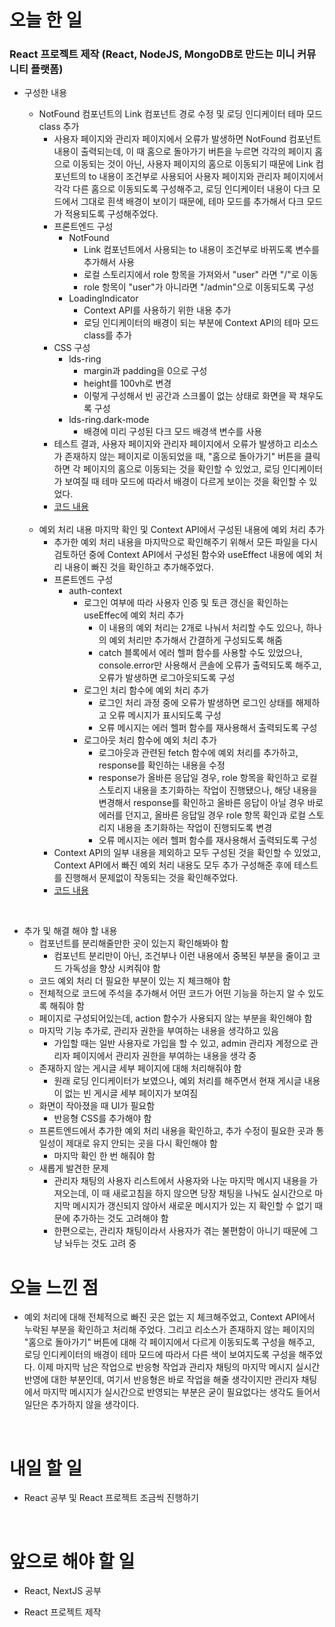 # 오늘 한 일

### React 프로젝트 제작 (React, NodeJS, MongoDB로 만드는 미니 커뮤니티 플랫폼)

- 구성한 내용

  - NotFound 컴포넌트의 Link 컴포넌트 경로 수정 및 로딩 인디케이터 테마 모드 class 추가
    - 사용자 페이지와 관리자 페이지에서 오류가 발생하면 NotFound 컴포넌트 내용이 출력되는데, 이 때 홈으로 돌아가기 버튼을 누르면 각각의 페이지 홈으로 이동되는 것이 아닌, 사용자 페이지의 홈으로 이동되기 때문에 Link 컴포넌트의 to 내용이 조건부로 사용되어 사용자 페이지와 관리자 페이지에서 각각 다른 홈으로 이동되도록 구성해주고, 로딩 인디케이터 내용이 다크 모드에서 그대로 흰색 배경이 보이기 때문에, 테마 모드를 추가해서 다크 모드가 적용되도록 구성해주었다.
    - 프론트엔드 구성
      - NotFound
        - Link 컴포넌트에서 사용되는 to 내용이 조건부로 바뀌도록 변수를 추가해서 사용
        - 로컬 스토리지에서 role 항목을 가져와서 "user" 라면 "/"로 이동
        - role 항목이 "user"가 아니라면 "/admin"으로 이동되도록 구성
      - LoadingIndicator
        - Context API를 사용하기 위한 내용 추가
        - 로딩 인디케이터의 배경이 되는 부분에 Context API의 테마 모드 class를 추가
    - CSS 구성
      - lds-ring
        - margin과 padding을 0으로 구성
        - height를 100vh로 변경
        - 이렇게 구성해서 빈 공간과 스크롤이 없는 상태로 화면을 꽉 채우도록 구성
      - lds-ring.dark-mode
        - 배경에 미리 구성된 다크 모드 배경색 변수를 사용
    - 테스트 결과, 사용자 페이지와 관리자 페이지에서 오류가 발생하고 리소스가 존재하지 않는 페이지로 이동되었을 때, "홈으로 돌아가기" 버튼을 클릭하면 각 페이지의 홈으로 이동되는 것을 확인할 수 있었고, 로딩 인디케이터가 보여질 때 테마 모드에 따라서 배경이 다르게 보이는 것을 확인할 수 있었다.
    - [코드 내용](https://github.com/jeongsangtae/mini-community-platform/commit/93869d25d63a8f2f08710e7fae513edfda801a0f)

  <br />

  - 예외 처리 내용 마지막 확인 및 Context API에서 구성된 내용에 예외 처리 추가
    - 추가한 예외 처리 내용을 마지막으로 확인해주기 위해서 모든 파일을 다시 검토하던 중에 Context API에서 구성된 함수와 useEffect 내용에 예외 처리 내용이 빠진 것을 확인하고 추가해주었다.
    - 프론트엔드 구성
      - auth-context
        - 로그인 여부에 따라 사용자 인증 및 토큰 갱신을 확인하는 useEffec에 예외 처리 추가
          - 이 내용의 예외 처리는 2개로 나눠서 처리할 수도 있으나, 하나의 예외 처리만 추가해서 간결하게 구성되도록 해줌
          - catch 블록에서 에러 헬퍼 함수를 사용할 수도 있었으나, console.error만 사용해서 콘솔에 오류가 출력되도록 해주고, 오류가 발생하면 로그아웃되도록 구성
        - 로그인 처리 함수에 예외 처리 추가
          - 로그인 처리 과정 중에 오류가 발생하면 로그인 상태를 해제하고 오류 메시지가 표시되도록 구성
          - 오류 메시지는 에러 헬퍼 함수를 재사용해서 출력되도록 구성
        - 로그아웃 처리 함수에 예외 처리 추가
          - 로그아웃과 관련된 fetch 함수에 예외 처리를 추가하고, response를 확인하는 내용을 수정
          - response가 올바른 응답일 경우, role 항목을 확인하고 로컬 스토리지 내용을 초기화하는 작업이 진행됐으나, 해당 내용을 변경해서 response를 확인하고 올바른 응답이 아닐 경우 바로 에러를 던지고, 올바른 응답일 경우 role 항목 확인과 로컬 스토리지 내용을 초기화하는 작업이 진행되도록 변경
          - 오류 메시지는 에러 헬퍼 함수를 재사용해서 출력되도록 구성
    - Context API의 일부 내용을 제외하고 모두 구성된 것을 확인할 수 있었고, Context API에서 빠진 예외 처리 내용도 모두 추가 구성해준 후에 테스트를 진행해서 문제없이 작동되는 것을 확인해주었다.
    - [코드 내용](https://github.com/jeongsangtae/mini-community-platform/commit/1180070d2280ac0a4bb57fb0d3c2d139e5904752)

<br />

- 추가 및 해결 해야 할 내용
  - 컴포넌트를 분리해줄만한 곳이 있는지 확인해봐야 함
    - 컴포넌트 분리만이 아닌, 조건부나 이런 내용에서 중복된 부분을 줄이고 코드 가독성을 향상 시켜줘야 함
  - 코드 예외 처리 더 필요한 부분이 있는 지 체크해야 함
  - 전체적으로 코드에 주석을 추가해서 어떤 코드가 어떤 기능을 하는지 알 수 있도록 해줘야 함
  - 페이지로 구성되어있는데, action 함수가 사용되지 않는 부분을 확인해야 함
  - 마지막 기능 추가로, 관리자 권한을 부여하는 내용을 생각하고 있음
    - 가입할 때는 일반 사용자로 가입을 할 수 있고, admin 관리자 계정으로 관리자 페이지에서 관리자 권한을 부여하는 내용을 생각 중
  - 존재하지 않는 게시글 세부 페이지에 대해 처리해줘야 함
    - 원래 로딩 인디케이터가 보였으나, 예외 처리를 해주면서 현재 게시글 내용이 없는 빈 게시글 세부 페이지가 보여짐
  - 화면이 작아졌을 때 UI가 필요함
    - 반응형 CSS를 추가해야 함
  - 프론트엔드에서 추가한 예외 처리 내용을 확인하고, 추가 수정이 필요한 곳과 통일성이 제대로 유지 안되는 곳을 다시 확인해야 함
    - 마지막 확인 한 번 해줘야 함
  - 새롭게 발견한 문제
    - 관리자 채팅의 사용자 리스트에서 사용자와 나눈 마지막 메시지 내용을 가져오는데, 이 때 새로고침을 하지 않으면 당장 채팅을 나눠도 실시간으로 마지막 메시지가 갱신되지 않아서 새로운 메시지가 있는 지 확인할 수 없기 때문에 추가하는 것도 고려해야 함
    - 한편으로는, 관리자 채팅이라서 사용자가 겪는 불편함이 아니기 때문에 그냥 놔두는 것도 고려 중

# 오늘 느낀 점

- 예외 처리에 대해 전체적으로 빠진 곳은 없는 지 체크해주었고, Context API에서 누락된 부분을 확인하고 처리해 주었다. 그리고 리소스가 존재하지 않는 페이지의 "홈으로 돌아가기" 버튼에 대해 각 페이지에서 다르게 이동되도록 구성을 해주고, 로딩 인디케이터의 배경이 테마 모드에 따라서 다른 색이 보여지도록 구성을 해주었다. 이제 마지막 남은 작업으로 반응형 작업과 관리자 채팅의 마지막 메시지 실시간 반영에 대한 부분인데, 여기서 반응형은 바로 작업을 해줄 생각이지만 관리자 채팅에서 마지막 메시지가 실시간으로 반영되는 부분은 굳이 필요없다는 생각도 들어서 일단은 추가하지 않을 생각이다.

<br />

# 내일 할 일

- React 공부 및 React 프로젝트 조금씩 진행하기

<br />

# 앞으로 해야 할 일

- React, NextJS 공부

- React 프로젝트 제작
